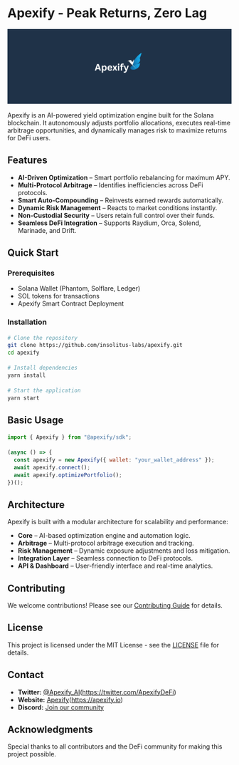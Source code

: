 # Apexify - Peak Returns, Zero Lag

![Apexify Banner](https://raw.githubusercontent.com/Insolitus-Labs/apexify/refs/heads/main/Banner%20(1).png)

Apexify is an AI-powered yield optimization engine built for the Solana blockchain. It autonomously adjusts portfolio allocations, executes real-time arbitrage opportunities, and dynamically manages risk to maximize returns for DeFi users.

## Features

- **AI-Driven Optimization** – Smart portfolio rebalancing for maximum APY.
- **Multi-Protocol Arbitrage** – Identifies inefficiencies across DeFi protocols.
- **Smart Auto-Compounding** – Reinvests earned rewards automatically.
- **Dynamic Risk Management** – Reacts to market conditions instantly.
- **Non-Custodial Security** – Users retain full control over their funds.
- **Seamless DeFi Integration** – Supports Raydium, Orca, Solend, Marinade, and Drift.

## Quick Start

### Prerequisites
- Solana Wallet (Phantom, Solflare, Ledger)
- SOL tokens for transactions
- Apexify Smart Contract Deployment

### Installation
```sh
# Clone the repository
git clone https://github.com/insolitus-labs/apexify.git
cd apexify

# Install dependencies
yarn install

# Start the application
yarn start
```

## Basic Usage
```js
import { Apexify } from "@apexify/sdk";

(async () => {
  const apexify = new Apexify({ wallet: "your_wallet_address" });
  await apexify.connect();
  await apexify.optimizePortfolio();
})();
```

## Architecture
Apexify is built with a modular architecture for scalability and performance:

- **Core** – AI-based optimization engine and automation logic.
- **Arbitrage** – Multi-protocol arbitrage execution and tracking.
- **Risk Management** – Dynamic exposure adjustments and loss mitigation.
- **Integration Layer** – Seamless connection to DeFi protocols.
- **API & Dashboard** – User-friendly interface and real-time analytics.

## Contributing
We welcome contributions! Please see our [Contributing Guide](CONTRIBUTING.md) for details.

## License
This project is licensed under the MIT License - see the [LICENSE](LICENSE) file for details.

## Contact
- **Twitter:** [@Apexify_AI](https://x.com/apexify_ai)(https://twitter.com/ApexifyDeFi)
- **Website:** [Apexify](https://v0-apexify-bsfxiih01e7-dpdvzv.vercel.app/)(https://apexify.io)
- **Discord:** [Join our community](https://discord.gg/apexify)

## Acknowledgments
Special thanks to all contributors and the DeFi community for making this project possible.

